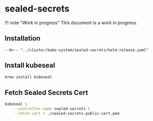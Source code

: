 # sealed-secrets

!!! note "Work in progress"
This document is a work in progress.

## Installation

```
--8<--​ "../cluster/kube-system/sealed-secrets/helm-release.yaml"
```

## Install kubeseal

```sh
brew install kubeseal
```

## Fetch Sealed Secrets Cert

```sh
kubeseal \
    --controller-name sealed-secrets \
    --fetch-cert > ./sealed-secrets-public-cert.pem
```
